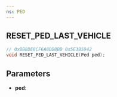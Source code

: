 ```yaml
---
ns: PED
---
```

## RESET_PED_LAST_VEHICLE

```c
// 0xBB8DE8CF6A8DD8BB 0x5E3B5942
void RESET_PED_LAST_VEHICLE(Ped ped);
```

## Parameters
* **ped**:
